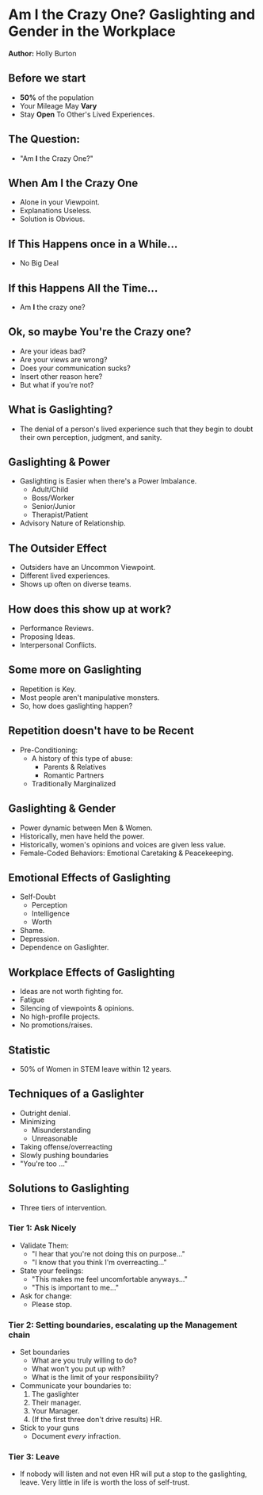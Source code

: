 # Am I the Crazy One? Gaslighting and Gender in the Workplace

**Author:** Holly Burton

## Before we start
 * **50%** of the population
 * Your Mileage May **Vary**
 * Stay **Open** To Other's Lived Experiences.

## The Question:
 * "Am **I** the Crazy One?"

## When Am I the Crazy One
 * Alone in your Viewpoint.
 * Explanations Useless.
 * Solution is Obvious.

## If This Happens once in a While...
 * No Big Deal

## If this Happens All the Time...
 * Am **I** the crazy one?

## Ok, so maybe You're the Crazy one?
 * Are your ideas bad?
 * Are your views are wrong?
 * Does your communication sucks?
 * Insert other reason here?
 * But what if you're not?

## What is Gaslighting?
 * The denial of a person's lived experience such that they begin to doubt their own perception, judgment, and sanity.

## Gaslighting & Power
 * Gaslighting is Easier when there's a Power Imbalance.
   - Adult/Child
   - Boss/Worker
   - Senior/Junior
   - Therapist/Patient
 * Advisory Nature of Relationship.

## The Outsider Effect
 * Outsiders have an Uncommon Viewpoint.
 * Different lived experiences.
 * Shows up often on diverse teams.

## How does this show up at work?
 * Performance Reviews.
 * Proposing Ideas.
 * Interpersonal Conflicts.

## Some more on Gaslighting
 * Repetition is Key.
 * Most people aren't manipulative monsters.
 * So, how does gaslighting happen?

## Repetition doesn't have to be Recent
 * Pre-Conditioning:
   - A history of this type of abuse:
     + Parents & Relatives
     + Romantic Partners
   - Traditionally Marginalized

## Gaslighting & Gender
 * Power dynamic between Men & Women.
 * Historically, men have held the power.
 * Historically, women's opinions and voices are given less value.
 * Female-Coded Behaviors: Emotional Caretaking & Peacekeeping.

## Emotional Effects of Gaslighting
 * Self-Doubt
   - Perception
   - Intelligence
   - Worth
 * Shame.
 * Depression.
 * Dependence on Gaslighter.

## Workplace Effects of Gaslighting
 * Ideas are not worth fighting for.
 * Fatigue
 * Silencing of viewpoints & opinions.
 * No high-profile projects.
 * No promotions/raises.

## Statistic
 * 50% of Women in STEM leave within 12 years.

## Techniques of a Gaslighter
 * Outright denial.
 * Minimizing
   - Misunderstanding
   - Unreasonable
 * Taking offense/overreacting
 * Slowly pushing boundaries
 * "You're too ..."

## Solutions to Gaslighting
 * Three tiers of intervention.

### Tier 1: Ask Nicely
 * Validate Them:
   - "I hear that you're not doing this on purpose..."
   - "I know that you think I'm overreacting..."
 * State your feelings:
   - "This makes me feel uncomfortable anyways..."
   - "This is important to me..."
 * Ask for change:
   - Please stop.

### Tier 2: Setting boundaries, escalating up the Management chain
 * Set boundaries
   - What are you truly willing to do?
   - What won't you put up with?
   - What is the limit of your responsibility?
 * Communicate your boundaries to:
   1. The gaslighter
   2. Their manager.
   3. Your Manager.
   4. (If the first three don't drive results) HR.
 * Stick to your guns
   - Document _every_ infraction.

### Tier 3: Leave
 * If nobody will listen and not even HR will put a stop to the gaslighting, leave. Very little in life is worth the loss of self-trust.
